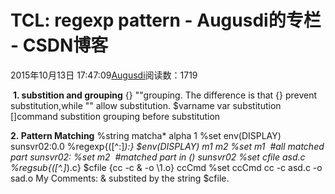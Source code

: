
# TCL: regexp pattern - Augusdi的专栏 - CSDN博客


2015年10月13日 17:47:09[Augusdi](https://me.csdn.net/Augusdi)阅读数：1719


﻿﻿
**1. substition and grouping**
{} ""grouping. The difference is that {} prevent substitution,while "" allow substitution.
$varname var substitution
[]command substition
grouping before substitution

**2. Pattern Matching**
%string matcha* alpha
1
%set env(DISPLAY) sunsvr02:0.0
%regexp{([^:]*):} $env(DISPLAY) m1 m2
%set m1  \#all matched part
sunsvr02:
%set m2  \#matched part in ()
sunsvr02
%set cfile asd.c
%regsub{([^\.]*)\.c} $cfile {cc -c & -o \1.o} ccCmd
%set ccCmd
cc -c asd.c -o sad.o
My Comments: & substited by the string $cfile.

